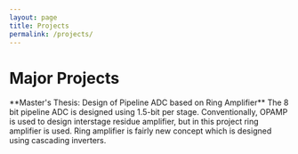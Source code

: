 ```yaml
---
layout: page
title: Projects
permalink: /projects/
---
```

<h1> Major Projects </h2>
**Master's Thesis: Design of Pipeline ADC based on Ring Amplifier** 
  The 8 bit pipeline ADC is designed using 1.5-bit per stage. Conventionally, OPAMP is used to design interstage residue amplifier, but in this project ring amplifier is used. Ring amplifier is fairly new concept which is designed using cascading inverters. 
